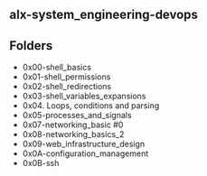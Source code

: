 ## alx-system_engineering-devops

## Folders

* 0x00-shell_basics
* 0x01-shell_permissions
* 0x02-shell_redirections
* 0x03-shell_variables_expansions
* 0x04. Loops, conditions and parsing
* 0x05-processes_and_signals
* 0x07-networking_basic #0
* 0x08-networking_basics_2
* 0x09-web_infrastructure_design
* 0x0A-configuration_management
* 0x0B-ssh
